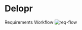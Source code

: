 # Delopr

Requirements Workflow
![req-flow](https://github.com/user-attachments/assets/e17290c1-2ce8-46ae-8655-8e3e487b8d4b)

